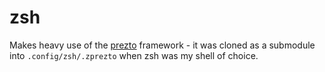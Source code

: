 # zsh

Makes heavy use of the [prezto](https://github.com/sorin-ionescu/prezto)
framework - it was cloned as a submodule into `.config/zsh/.zprezto` when zsh
was my shell of choice.
